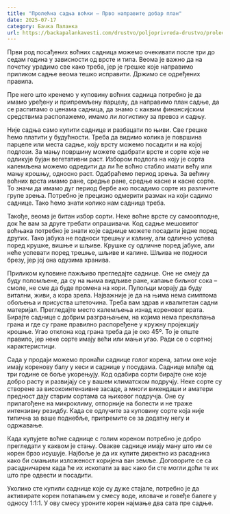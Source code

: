 ```yaml
---
title: "Пролећна садња воћки – Прво направите добар план"
date: 2025-07-17
category: Бачка Паланка
url: https://backapalankavesti.com/drustvo/poljoprivreda-drustvo/prolecna-sadnja-vocki-prvo-napravite-dobar-plan/
---
```


Први род посађених воћних садница можемо очекивати после три до седам година у зависности од врсте и типа. Веома је важно да на почетку урадимо све како треба, јер је грешке које направимо приликом садње веома тешко исправити. Држимо се одређених правила.

Пре него што кренемо у куповину воћних садница потребно је да имамо уређену и припремљену парцелу, да направимо план садње, да се распитамо о ценама садница, да знамо с каквим финансијским средствима располажемо, имамо ли логистику за превоз и садњу.

Није садња само купити саднице и разбацати по њиви. Све грешке ћемо платити у будућности. Треба да видимо колика је површина парцеле или места садње, коју врсту можемо посадити и на којој подлози. За мању површину можете одабрати врсте и сорте које не одликује бујан вегетативни раст. Избором подлога на коју је сорта калемљена можемо одредити да ли ће воћно стабло имати већу или мању крошњу, односно раст. Одабраћемо период зрења. За већину воћних врста имамо ране, средње ране, средње касне и касне сорте. То значи да имамо дуг период бербе ако посадимо сорте из различите групе зрења. Потребно је прецизно одмерити размак на који садимо саднице. Тако ћемо знати колико нам садница треба.

Такође, веома је битан избор сорти. Неке воћне врсте су самооплодне, док ће вам за друге требати опрашивачи. Код садње мешовитог воћњака потребно је знати које саднице можете посадити једне поред других. Тако јабука не подноси трешњу и калину, али одлично успева поред крушке, вишње и шљиве. Крушке су одличне поред јабуке, али неће успевати поред трешње, шљиве и калине. Шљива не подноси брезу, јер јој она одузима хранива.

Приликом куповине пажљиво прегледајте саднице. Оне не смеју да буду поломљене, да су на њима видљиве ране, капање биљног сока – смоле, не сме да буде промена на кори. Пупољци морају да буду витални, живи, а кора зрела. Најважније је да на њима нема симптома обољења и присуства штеточина. Треба вам здрав и квалитетан садни материјал. Прегледајте место калемљења изнад кореновог врата. Бирајте саднице с добрим разграњањем, на којима нема преклапања грана и где су гране правилно распоређене у кружну пројекцију крошње. Угао отклона код грана треба да је око 45º. То је опште правило, јер неке сорте имају већи или мањи угао. Ради се о сортној карактеристици.

Сада у продаји можемо пронаћи саднице голог корена, затим оне које имају коренову балу у кеси и саднице у посудама. Саднице млађе од три године се боље укорењују. Код одабира сорти бирајте оне које добро расту и развијају се у вашем климатском подручју. Неке сорте су створене за високоинтензивне засаде, а многи викендаши и аматери предност дају старим сортама са њиховог подручја. Оне су прилагођене на микроклиму, отпорније на болести и не траже интензивну резидбу. Када се одлучите за куповину сорте која није типична за ваше поднебље, припремите се за додатну негу и одржавање.

Када купујете воћне саднице с голим кореном потребно је добро прегледати у каквом је стању. Овакве саднице имају ману што им се корен брзо исушује. Најбоље је да их купите директно из расадника како би смањили изложеност коријена ван земље. Договорите се са расадничарем када ће их ископати за вас како би сте могли доћи те их што пре одвести и посадити.

Уколико сте купили саднице које су дуже стајале, потребно је да активирате корен потапањем у смесу воде, иловаче и говеђе балеге у односу 1:1:1. У ову смесу уроните корен најмање два сата пре садње.
